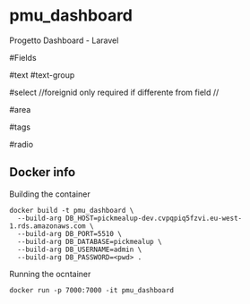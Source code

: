 # pmu_dashboard 

Progetto Dashboard - Laravel


#Fields

#text
<field-text label="{Label}" field="{field}" :model="{$model}" mask="{mask}" required  />
#text-group
<field-text-group label="{Label}" field="{field}" :model="{$model}" mask="{mask}" prepend="{prepend}" append="{append}" required />

#select
<field-select label="{Label}" field="{field}" type="relation" :model="{$model}" :values="${model2}" foreignid="{foreign_model_id}" />
<field-select label="{Label}" field="{field}" type="simple" :model="{$model}" :values="${array}" foreignid="{field_id}" />
//foreignid only required if differente from field //

#area
<field-area label="{Label}" field="{field}" :model="{$model}" required  />

#tags
<field-tags label="{label}" field="{field}" values="{$values}" :model="{$model}" :list="{$list}" required  />

#radio
<field-radio field="{type}" :model="{$model}" :items="{$items}" required />

## Docker info
Building the container
```
docker build -t pmu_dashboard \
  --build-arg DB_HOST=pickmealup-dev.cvpqpiq5fzvi.eu-west-1.rds.amazonaws.com \
  --build-arg DB_PORT=5510 \
  --build-arg DB_DATABASE=pickmealup \
  --build-arg DB_USERNAME=admin \
  --build-arg DB_PASSWORD=<pwd> .
```

Running the ocntainer
```
docker run -p 7000:7000 -it pmu_dashboard
```
